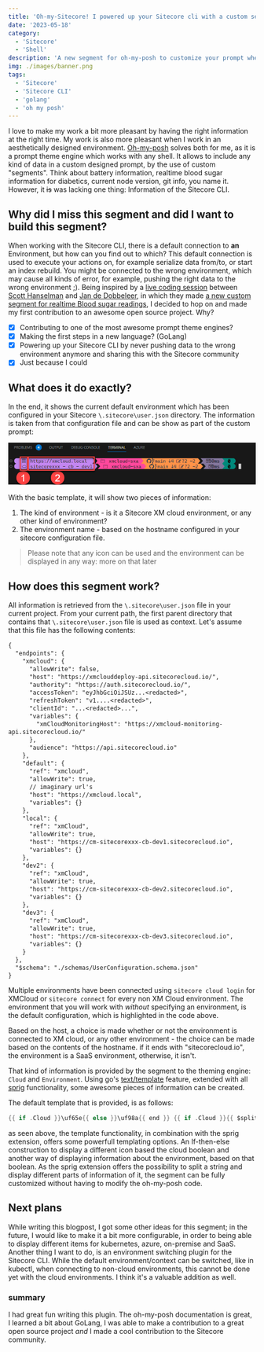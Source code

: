 ```yaml
---
title: 'Oh-my-Sitecore! I powered up your Sitecore cli with a custom segment for Oh my posh'
date: '2023-05-18'
category:
  - 'Sitecore'
  - 'Shell'
description: 'A new segment for oh-my-posh to customize your prompt when working with the Sitecore CLI.'
img: ./images/banner.png
tags:
  - 'Sitecore'
  - 'Sitecore CLI'
  - 'golang'
  - 'oh my posh'
---
```


I love to make my work a bit more pleasant by having the right information at the right time. My work is also more pleasant when I work in an aesthetically designed environment. [Oh-my-posh](https://ohmyposh.dev) solves both for me, as it is a prompt theme engine which works with any shell. It allows to include any kind of data in a custom designed prompt, by the use of custom "segments". Think about battery information, realtime blood sugar information for diabetics, current node version, git info, you name it. However, it ~~is~~ was lacking one thing: Information of the Sitecore CLI.

## Why did I miss this segment and did I want to build this segment?

When working with the Sitecore CLI, there is a default connection to **an** Environment, but how can you find out to which? This default connection is used to execute your actions on, for example serialize data from/to, or start an index rebuild. You might be connected to the wrong environment, which may cause all kinds of error, for example, pushing the right data to the wrong environment ;). Being inspired by a [live coding session](https://youtu.be/_meKUIm9NwA) between [Scott Hanselman](https://www.hanselman.com/blog/) and [Jan de Dobbeleer](https://github.com/JanDeDobbeleer/), in which they made [a new custom segment for realtime Blood sugar readings](https://www.hanselman.com/blog/a-nightscout-segment-for-ohmyposh-shows-my-realtime-blood-sugar-readings-in-my-git-prompt), I decided to hop on and made my first contribution to an awesome open source project. Why?

- [x] Contributing to one of the most awesome prompt theme engines?
- [x] Making the first steps in a new language? (GoLang)
- [x] Powering up your Sitecore CLI by never pushing data to the wrong environment anymore and sharing this with the Sitecore community
- [x] Just because I could

## What does it do exactly?

In the end, it shows the current default environment which has been configured in your Sitecore `\.sitecore\user.json` directory. The information is taken from that configuration file and can be show as part of the custom prompt:

![custom segnemtn in vscode](./images/custom-sitecore-segment-vscode.png)

With the basic template, it will show two pieces of information:

1. The kind of environment - is it a Sitecore XM cloud environment, or any other kind of environment?
2. The environment name - based on the hostname configured in your sitecore configuration file.

> Please note that any icon can be used and the environment can be displayed in any way: more on that later

## How does this segment work?

All information is retrieved from the `\.sitecore\user.json` file in your current project. From your current path, the first parent directory that contains that `\.sitecore\user.json` file is used as context. Let's assume that this file has the following contents:

```json{14-20}
{
  "endpoints": {
    "xmcloud": {
      "allowWrite": false,
      "host": "https://xmclouddeploy-api.sitecorecloud.io/",
      "authority": "https://auth.sitecorecloud.io/",
      "accessToken": "eyJhbGciOiJSUz...<redacted>",
      "refreshToken": "v1....<redacted>",
      "clientId": "...<redacted>...",
      "variables": {
        "xmCloudMonitoringHost": "https://xmcloud-monitoring-api.sitecorecloud.io/"
      },
      "audience": "https://api.sitecorecloud.io"
    },
    "default": {
      "ref": "xmcloud",
      "allowWrite": true,
      // imaginary url's
      "host": "https://xmcloud.local",
      "variables": {}
    },
    "local": {
      "ref": "xmCloud",
      "allowWrite": true,
      "host": "https://cm-sitecorexxx-cb-dev1.sitecorecloud.io",
      "variables": {}
    },
    "dev2": {
      "ref": "xmCloud",
      "allowWrite": true,
      "host": "https://cm-sitecorexxx-cb-dev2.sitecorecloud.io",
      "variables": {}
    },
    "dev3": {
      "ref": "xmCloud",
      "allowWrite": true,
      "host": "https://cm-sitecorexxx-cb-dev3.sitecorecloud.io",
      "variables": {}
    }
  },
  "$schema": "./schemas/UserConfiguration.schema.json"
}
```

Multiple environments have been connected using `sitecore cloud login` for XMCloud or `sitecore connect` for every non XM Cloud environment. The environment that you will work with _without_ specifying an environment, is the default configuration, which is highlighted in the code above.

Based on the host, a choice is made whether or not the environment is connected to XM cloud, or any other environment - the choice can be made based on the contents of the hostname. if it ends with "sitecorecloud.io", the environment is a SaaS environment, otherwise, it isn't.

That kind of information is provided by the segment to the theming engine: `Cloud` and `Environment`. Using go's [text/template](https://pkg.go.dev/text/template) feature, extended with all [sprig](https://masterminds.github.io/sprig/) functionality, some awesome pieces of information can be created.

The default template that is provided, is as follows:

```go
{{ if .Cloud }}\uf65e{{ else }}\uf98a{{ end }} {{ if .Cloud }}{{ $splittedHostName := split \".\" .Environment }}{{ $myList := split \"-\" $splittedHostName._0 }} {{ $myList._1 }} - {{ $myList._2 }} - {{ $myList._3 }}{{ else }} {{ .Environment }} {{ end }}
```

as seen above, the template functionality, in combination with the sprig extension, offers some powerfull templating options. An If-then-else construction to display a different icon based the cloud boolean and another way of displaying information about the environment, based on that boolean. As the sprig extension offers the possibility to split a string and display different parts of information of it, the segment can be fully customized without having to modify the oh-my-posh code.

## Next plans

While writing this blogpost, I got some other ideas for this segment; in the future, I would like to make it a bit more configurable, in order to being able to display different items for kubernetes, azure, on-premise and SaaS. Another thing I want to do, is an environment switching plugin for the Sitecore CLI. While the default environment/context can be switched, like in kubectl, when connecting to non-cloud environments, this cannot be done yet with the cloud environments. I think it's a valuable addition as well.

### summary

I had great fun writing this plugin. The oh-my-posh documentation is great, I learned a bit about GoLang, I was able to make a contribution to a great open source project _and_ I made a cool contribution to the Sitecore community.
